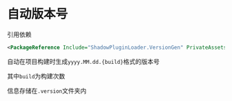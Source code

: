 # 自动版本号

引用依赖
```xml
<PackageReference Include="ShadowPluginLoader.VersionGen" PrivateAssets="All" />
```

自动在项目构建时生成`yyyy.MM.dd.{build}`格式的版本号

其中`build`为构建次数

信息存储在`.version`文件夹内